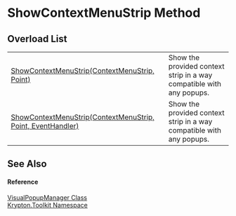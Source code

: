 # ShowContextMenuStrip Method


## Overload List
<table>
<tr>
<td><a href="c848fc57-9d85-712f-a344-97df0711ad88.md">ShowContextMenuStrip(ContextMenuStrip, Point)</a></td>
<td>Show the provided context strip in a way compatible with any popups.</td></tr>
<tr>
<td><a href="4a1cd5a2-a42c-f1b0-1d00-a22e2d9f56c6.md">ShowContextMenuStrip(ContextMenuStrip, Point, EventHandler)</a></td>
<td>Show the provided context strip in a way compatible with any popups.</td></tr>
</table>

## See Also


#### Reference
<a href="66187423-959b-b55a-dfeb-351062c21bdf.md">VisualPopupManager Class</a>  
<a href="79d2eac2-21f4-54ff-7552-b20c33c30600.md">Krypton.Toolkit Namespace</a>  
